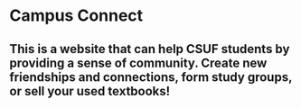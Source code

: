 # Campus Connect

## This is a website that can help CSUF students by providing a sense of community. Create new friendships and connections, form study groups, or sell your used textbooks!

